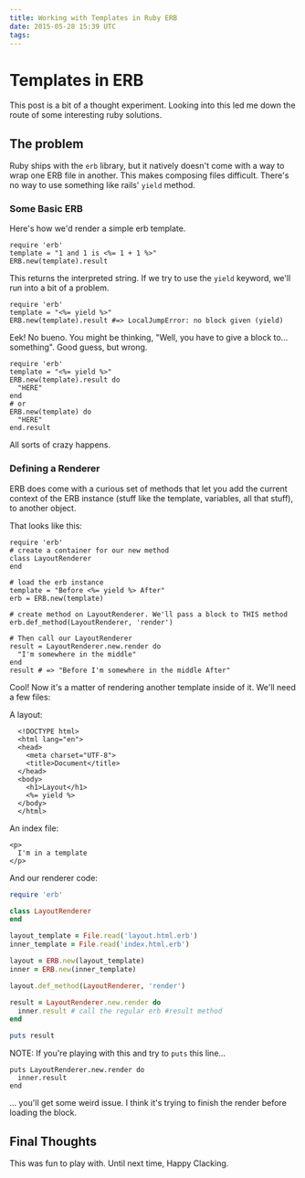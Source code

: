 ```yaml
---
title: Working with Templates in Ruby ERB
date: 2015-05-28 15:39 UTC
tags:
---
```


# Templates in ERB
This post is a bit of a thought experiment. Looking into this led me down the route of some interesting ruby solutions.

## The problem
Ruby ships with the `erb` library, but it natively doesn't come with a way to wrap one ERB file in another. This makes composing files difficult. There's no way to use something like rails' `yield` method.

### Some Basic ERB

Here's how we'd render a simple erb template.

```
require 'erb'
template = "1 and 1 is <%= 1 + 1 %>"
ERB.new(template).result
```

This returns the interpreted string. If we try to use the `yield` keyword, we'll run into a bit of a problem.

```
require 'erb'
template = "<%= yield %>"
ERB.new(template).result #=> LocalJumpError: no block given (yield)
```

Eek! No bueno. You might be thinking, "Well, you have to give a block to... something". Good guess, but wrong.

```
require 'erb'
template = "<%= yield %>"
ERB.new(template).result do
  "HERE"
end
# or
ERB.new(template) do
  "HERE"
end.result
```

All sorts of crazy happens.

### Defining a Renderer
ERB does come with a curious set of methods that let you add the current context of the ERB instance (stuff like the template, variables, all that stuff), to another object.

That looks like this:

```
require 'erb'
# create a container for our new method
class LayoutRenderer
end

# load the erb instance
template = "Before <%= yield %> After"
erb = ERB.new(template)

# create method on LayoutRenderer. We'll pass a block to THIS method
erb.def_method(LayoutRenderer, 'render')

# Then call our LayoutRenderer
result = LayoutRenderer.new.render do
  "I'm somewhere in the middle"
end
result # => "Before I'm somewhere in the middle After"
```
Cool! Now it's a matter of rendering another template inside of it. We'll need a few files:

A layout:

```
  <!DOCTYPE html>
  <html lang="en">
  <head>
    <meta charset="UTF-8">
    <title>Document</title>
  </head>
  <body>
    <h1>Layout</h1>
    <%= yield %>
  </body>
  </html>
```
An index file:

```
<p>
  I'm in a template
</p>
```
And our renderer code:

``` ruby
require 'erb'

class LayoutRenderer
end

layout_template = File.read('layout.html.erb')
inner_template = File.read('index.html.erb')

layout = ERB.new(layout_template)
inner = ERB.new(inner_template)

layout.def_method(LayoutRenderer, 'render')

result = LayoutRenderer.new.render do
  inner.result # call the regular erb #result method
end

puts result
```

NOTE: If you're playing with this and try to `puts` this line...

```
puts LayoutRenderer.new.render do
  inner.result
end
```

... you'll get some weird issue. I think it's trying to finish the render before loading the block.

## Final Thoughts
This was fun to play with. Until next time, Happy Clacking.

